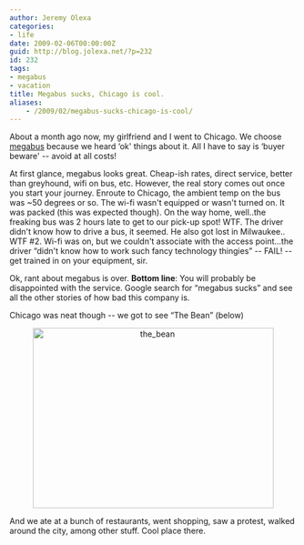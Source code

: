 ```yaml
---
author: Jeremy Olexa
categories:
- life
date: 2009-02-06T00:00:00Z
guid: http://blog.jolexa.net/?p=232
id: 232
tags:
- megabus
- vacation
title: Megabus sucks, Chicago is cool.
aliases:
    - /2009/02/megabus-sucks-chicago-is-cool/
---
```


About a month ago now, my girlfriend and I went to Chicago. We choose [megabus][1] because we heard &#8216;ok' things about it. All I have to say is &#8216;buyer beware' -- avoid at all costs!

At first glance, megabus looks great. Cheap-ish rates, direct service, better than greyhound, wifi on bus, etc. However, the real story comes out once you start your journey. Enroute to Chicago, the ambient temp on the bus was ~50 degrees or so. The wi-fi wasn't equipped or wasn't turned on. It was packed (this was expected though). On the way home, well..the freaking bus was 2 hours late to get to our pick-up spot! WTF. The driver didn't know how to drive a bus, it seemed. He also got lost in Milwaukee.. WTF #2. Wi-fi was on, but we couldn't associate with the access point...the driver &#8220;didn't know how to work such fancy technology thingies&#8221; -- FAIL! -- get trained in on your equipment, sir.

Ok, rant about megabus is over. **Bottom line**: You will probably be disappointed with the service. Google search for &#8220;megabus sucks&#8221; and see all the other stories of how bad this company is.

Chicago was neat though -- we got to see &#8220;The Bean&#8221; (below)

<p style="text-align: center;">
  <img class="aligncenter size-full wp-image-234" title="the_bean" src="https://blog.jolexa.net/wp-content/uploads/2009/02/the_bean.jpg" alt="the_bean" width="423" height="317" />
</p>

<p style="text-align: left;">
  And we ate at a bunch of restaurants, went shopping, saw a protest, walked around the city, among other stuff. Cool place there.
</p>

 [1]: http://www.megabus.com/us/index.php